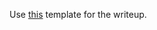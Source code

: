 Use [this](https://github.com/hackthebox/public-templates/blob/master/Challenge-Writeup-Template.md) template for the writeup.